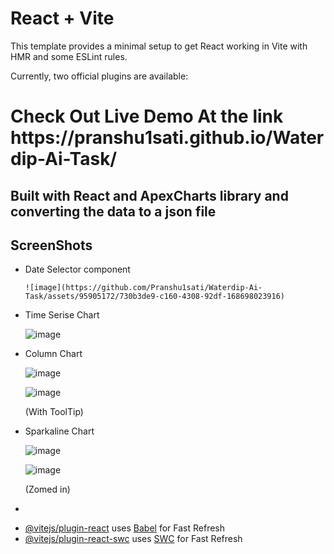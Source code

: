 # React + Vite

This template provides a minimal setup to get React working in Vite with HMR and some ESLint rules.

Currently, two official plugins are available:
<h1>Check Out Live Demo At the link <a>https://pranshu1sati.github.io/Waterdip-Ai-Task/</a></h1>
<h2>Built with React and ApexCharts library and converting the data to a json file</h2>
<h2>ScreenShots</h2>
<ul>
  
  <li>
    Date Selector component
    
    ![image](https://github.com/Pranshu1sati/Waterdip-Ai-Task/assets/95905172/730b3de9-c160-4308-92df-168698023916)
</li>
<li>
  Time Serise Chart
  
  ![image](https://github.com/Pranshu1sati/Waterdip-Ai-Task/assets/95905172/e6b7c21f-0923-4119-b84c-980f9c3e0f06)

</li>
<li>
  Column Chart
  
  ![image](https://github.com/Pranshu1sati/Waterdip-Ai-Task/assets/95905172/cdcf1926-e475-41fc-9e7e-03121d4cd216)

  ![image](https://github.com/Pranshu1sati/Waterdip-Ai-Task/assets/95905172/dc54f909-accd-4a66-a197-8683375d4db3)
  <p>(With ToolTip)</p>
  
</li>
<li>
  Sparkaline Chart
  
  ![image](https://github.com/Pranshu1sati/Waterdip-Ai-Task/assets/95905172/162e07f1-36cb-4839-a4c7-0ce588be1ed9)
  
  ![image](https://github.com/Pranshu1sati/Waterdip-Ai-Task/assets/95905172/df450ba0-0865-4484-856b-4a013668d20d)

  <p>(Zomed in)</p>

</li>
<li>
  
</li>
</ul>

- [@vitejs/plugin-react](https://github.com/vitejs/vite-plugin-react/blob/main/packages/plugin-react/README.md) uses [Babel](https://babeljs.io/) for Fast Refresh
- [@vitejs/plugin-react-swc](https://github.com/vitejs/vite-plugin-react-swc) uses [SWC](https://swc.rs/) for Fast Refresh

